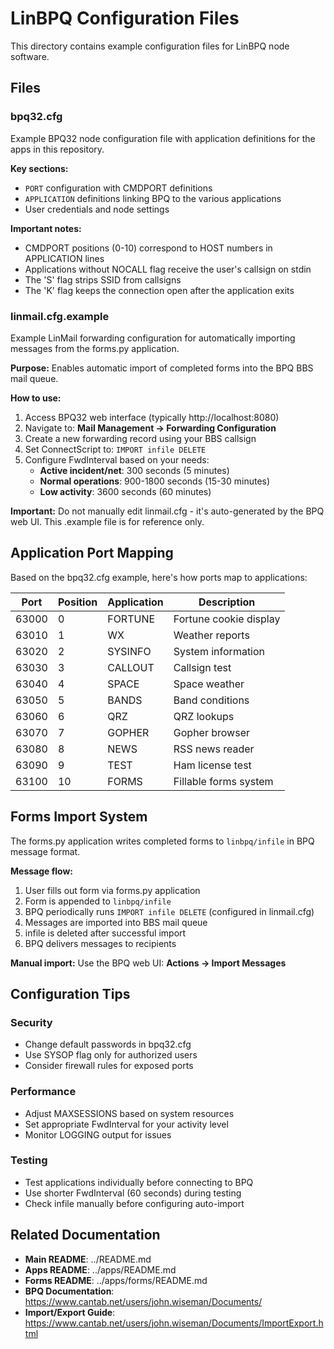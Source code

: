 # LinBPQ Configuration Files

This directory contains example configuration files for LinBPQ node software.

## Files

### bpq32.cfg
Example BPQ32 node configuration file with application definitions for the apps in this repository.

**Key sections:**
- `PORT` configuration with CMDPORT definitions
- `APPLICATION` definitions linking BPQ to the various applications
- User credentials and node settings

**Important notes:**
- CMDPORT positions (0-10) correspond to HOST numbers in APPLICATION lines
- Applications without NOCALL flag receive the user's callsign on stdin
- The 'S' flag strips SSID from callsigns
- The 'K' flag keeps the connection open after the application exits

### linmail.cfg.example
Example LinMail forwarding configuration for automatically importing messages from the forms.py application.

**Purpose:** Enables automatic import of completed forms into the BPQ BBS mail queue.

**How to use:**
1. Access BPQ32 web interface (typically http://localhost:8080)
2. Navigate to: **Mail Management → Forwarding Configuration**
3. Create a new forwarding record using your BBS callsign
4. Set ConnectScript to: `IMPORT infile DELETE`
5. Configure FwdInterval based on your needs:
   - **Active incident/net**: 300 seconds (5 minutes)
   - **Normal operations**: 900-1800 seconds (15-30 minutes)
   - **Low activity**: 3600 seconds (60 minutes)

**Important:** Do not manually edit linmail.cfg - it's auto-generated by the BPQ web UI. This .example file is for reference only.

## Application Port Mapping

Based on the bpq32.cfg example, here's how ports map to applications:

| Port  | Position | Application | Description |
|-------|----------|-------------|-------------|
| 63000 | 0 | FORTUNE | Fortune cookie display |
| 63010 | 1 | WX | Weather reports |
| 63020 | 2 | SYSINFO | System information |
| 63030 | 3 | CALLOUT | Callsign test |
| 63040 | 4 | SPACE | Space weather |
| 63050 | 5 | BANDS | Band conditions |
| 63060 | 6 | QRZ | QRZ lookups |
| 63070 | 7 | GOPHER | Gopher browser |
| 63080 | 8 | NEWS | RSS news reader |
| 63090 | 9 | TEST | Ham license test |
| 63100 | 10 | FORMS | Fillable forms system |

## Forms Import System

The forms.py application writes completed forms to `linbpq/infile` in BPQ message format.

**Message flow:**
1. User fills out form via forms.py application
2. Form is appended to `linbpq/infile`
3. BPQ periodically runs `IMPORT infile DELETE` (configured in linmail.cfg)
4. Messages are imported into BBS mail queue
5. infile is deleted after successful import
6. BPQ delivers messages to recipients

**Manual import:** Use the BPQ web UI: **Actions → Import Messages**

## Configuration Tips

### Security
- Change default passwords in bpq32.cfg
- Use SYSOP flag only for authorized users
- Consider firewall rules for exposed ports

### Performance
- Adjust MAXSESSIONS based on system resources
- Set appropriate FwdInterval for your activity level
- Monitor LOGGING output for issues

### Testing
- Test applications individually before connecting to BPQ
- Use shorter FwdInterval (60 seconds) during testing
- Check infile manually before configuring auto-import

## Related Documentation

- **Main README**: ../README.md
- **Apps README**: ../apps/README.md
- **Forms README**: ../apps/forms/README.md
- **BPQ Documentation**: https://www.cantab.net/users/john.wiseman/Documents/
- **Import/Export Guide**: https://www.cantab.net/users/john.wiseman/Documents/ImportExport.html
